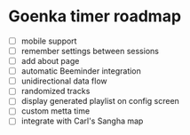 # Goenka timer roadmap

- [ ] mobile support
- [ ] remember settings between sessions
- [ ] add about page
- [ ] automatic Beeminder integration
- [ ] unidirectional data flow
- [ ] randomized tracks
- [ ] display generated playlist on config screen
- [ ] custom metta time
- [ ] integrate with Carl's Sangha map

